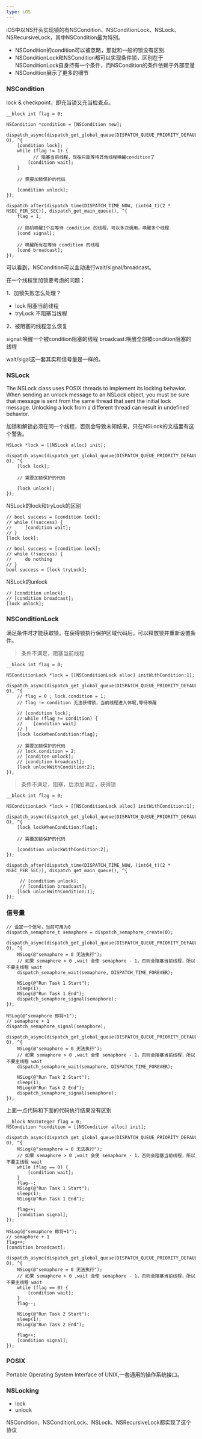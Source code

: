 ```yaml
---
type: iOS
---
```


iOS中以NS开头实现锁的有NSCondition、NSConditionLock、NSLock、NSRecursiveLock，其中NSCondition最为特别。

* NSCondition的condition可以被忽略，那就和一般的锁没有区别.
* NSConditionLock和NSCondition都可以实现条件锁，区别在于NSConditionLock自身持有一个条件，而NSCondition的条件依赖于外部变量
* NSCondition展示了更多的细节

### NSCondition

lock & checkpoint，即充当锁又充当检查点。

```
__block int flag = 0;

NSCondition *condition = [NSCondition new];

dispatch_async(dispatch_get_global_queue(DISPATCH_QUEUE_PRIORITY_DEFAULT, 0), ^{
    [condition lock];
    while (flag != 1) {
   		  // 阻塞当前线程，现在只能等待其他线程唤醒condition了
        [condition wait];
    }
    
    // 需要加锁保护的代码
    
    [condition unlock];
});

dispatch_after(dispatch_time(DISPATCH_TIME_NOW, (int64_t)(2 * NSEC_PER_SEC)), dispatch_get_main_queue(), ^{
    flag = 1;
    
    // 随机唤醒1个在等待 condition 的线程，可以多次调用，唤醒多个线程
    [cond signal];
    
    // 唤醒所有在等待 condition 的线程
    [cond broadcast];
});
```

可以看到，NSCondition可以主动进行wait/signal/broadcast。

在一个线程里加锁要考虑的问题：

1、加锁失败怎么处理？
	
* lock 阻塞当前线程
* tryLock 不阻塞当线程

2、被阻塞的线程怎么恢复

signal:唤醒一个被condition阻塞的线程
broadcast:唤醒全部被condition阻塞的线程

wait/sigal这一套其实和信号量是一样的。

### NSLock

The NSLock class uses POSIX threads to implement its locking behavior. When sending an unlock message to an NSLock object, you must be sure that message is sent from the same thread that sent the initial lock message. Unlocking a lock from a different thread can result in undefined behavior.

加锁和解锁必须在同一个线程，否则会导致未知结果，只在NSLock的文档里有这个警告。

```
NSLock *lock = [[NSLock alloc] init];

dispatch_async(dispatch_get_global_queue(DISPATCH_QUEUE_PRIORITY_DEFAULT, 0), ^{
	[lock lock];
	
	// 需要加锁保护的代码 
	
	[lock unlock];
});

```

NSLock的lock和tryLock的区别

```
// bool success = [condition lock];
// while (!success) {
//     [condition wait];
// }
[lock lock];
    
// bool success = [condition lock];
// while (!success) {
//     do nothing   
// }
bool success = [lock tryLock];
```

NSLock的unlock

```
// [condition unlock];
// [condition broadcast];
[lock unlock];
```

### NSConditionLock

满足条件时才能获取锁。在获得锁执行保护区域代码后，可以释放锁并重新设置条件。

> 条件不满足，阻塞当前线程

```
__block int flag = 0;

NSConditionLock *lock = [[NSConditionLock alloc] initWithCondition:1];

dispatch_async(dispatch_get_global_queue(DISPATCH_QUEUE_PRIORITY_DEFAULT, 0), ^{
    // flag = 0 ; lock.condition = 1; 
    // flag != condition 无法获得锁，当前线程进入休眠,等待唤醒
    
    // [condition lock];
    // while (flag != condition) {
    //    [condition wait]
    // }
    [lock lockWhenCondition:flag];

    // 需要加锁保护的代码
    // lock.condition = 2;
    // [conditon unlock];
    // [condition broadcast];
    [lock unlockWithCondition:2];
});

```

> 条件不满足，阻塞，后添加满足，获得锁

```
__block int flag = 0;

NSConditionLock *lock = [[NSConditionLock alloc] initWithCondition:1];

dispatch_async(dispatch_get_global_queue(DISPATCH_QUEUE_PRIORITY_DEFAULT, 0), ^{
    [lock lockWhenCondition:flag];

    // 需要加锁保护的代码
    
    [condition unlockWithCondition:2];
});

dispatch_after(dispatch_time(DISPATCH_TIME_NOW, (int64_t)(2 * NSEC_PER_SEC)), dispatch_get_main_queue(), ^{
		
	 // [condition unlock];
	 // [condition broadcast];	
    [lock unlockWithCondition:1];
});

```

### 信号量

```
// 设定一个信号，当前可用为0
dispatch_semaphore_t semaphore = dispatch_semaphore_create(0);
	
dispatch_async(dispatch_get_global_queue(DISPATCH_QUEUE_PRIORITY_DEFAULT, 0), ^{
    NSLog(@"semaphore = 0 无法执行");
    // 如果 semaphore > 0 ,wait 会使 semaphore - 1，否则会阻塞当前线程，所以不要主线程 wait
    dispatch_semaphore_wait(semaphore, DISPATCH_TIME_FOREVER);

    NSLog(@"Run Task 1 Start");
    sleep(1);
    NSLog(@"Run Task 1 End");
    dispatch_semaphore_signal(semaphore);
});
    
NSLog(@"semaphore 即将+1");
// semaphore + 1
dispatch_semaphore_signal(semaphore);
    
dispatch_async(dispatch_get_global_queue(DISPATCH_QUEUE_PRIORITY_DEFAULT, 0), ^{
    NSLog(@"semaphore = 0 无法执行");
    // 如果 semaphore > 0 ,wait 会使 semaphore - 1，否则会阻塞当前线程，所以不要主线程 wait
    dispatch_semaphore_wait(semaphore, DISPATCH_TIME_FOREVER);
    
    NSLog(@"Run Task 2 Start");
    sleep(1);
    NSLog(@"Run Task 2 End");
    dispatch_semaphore_signal(semaphore);
});
```

上面一点代码和下面的代码执行结果没有区别

```
__block NSUInteger flag = 0;
NSCondition *condition = [[NSCondition alloc] init];
    
dispatch_async(dispatch_get_global_queue(DISPATCH_QUEUE_PRIORITY_DEFAULT, 0), ^{
    NSLog(@"semaphore = 0 无法执行");
    // 如果 semaphore > 0 ,wait 会使 semaphore - 1，否则会阻塞当前线程，所以不要主线程 wait
    while (flag == 0) {
        [condition wait];
    }
    flag--;
    NSLog(@"Run Task 1 Start");
    sleep(1);
    NSLog(@"Run Task 1 End");
    
    flag++;
    [condition signal];
});
    
NSLog(@"semaphore 即将+1");
// semaphore + 1
flag++;
[condition broadcast];
    
dispatch_async(dispatch_get_global_queue(DISPATCH_QUEUE_PRIORITY_DEFAULT, 0), ^{
    NSLog(@"semaphore = 0 无法执行");
    // 如果 semaphore > 0 ,wait 会使 semaphore - 1，否则会阻塞当前线程，所以不要主线程 wait
    while (flag == 0) {
        [condition wait];
    }
    flag--;
    
    NSLog(@"Run Task 2 Start");
    sleep(1);
    NSLog(@"Run Task 2 End");
    
    flag++;
    [condition signal];
});

```
### POSIX

Portable Operating System Interface of UNIX,一套通用的操作系统接口。

### NSLocking

- lock
- unlock

NSCondition、NSConditionLock、NSLock、NSRecursiveLock都实现了这个协议




